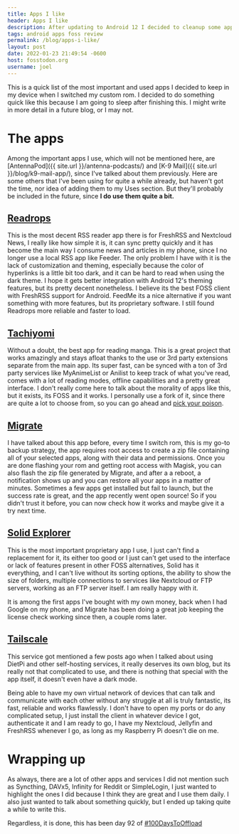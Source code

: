 ```yaml
---
title: Apps I like
header: Apps I like
description: After updating to Android 12 I decided to cleanup some apps, and realized there are a few that have become quite important for me, here are some of them
tags: android apps foss review
permalink: /blog/apps-i-like/
layout: post
date: 2022-01-23 21:49:54 -0600
host: fosstodon.org
username: joel
---
```


This is a quick list of the most important and used apps I decided to keep in my device when I switched my custom rom. I decided to do something quick like this because I am going to sleep after finishing this. I might write in more detail in a future blog, or I may not.

# The apps

Among the important apps I use, which will not be mentioned here, are [AntennaPod]({{ site.url }}/antenna-podcasts/) and [K-9 Mail]({{ site.url }}/blog/k9-mail-app/), since I've talked about them previously. Here are some others that I've been using for quite a while already, but haven't got the time, nor idea of adding them to my Uses section. But they'll probably be included in the future, since **I do use them quite a bit.**

## [Readrops](https://github.com/readrops/Readrops)

This is the most decent RSS reader app there is for FreshRSS and Nextcloud News, I really like how simple it is, it can sync pretty quickly and it has become the main way I consume news and articles in my phone, since I no longer use a local RSS app like Feeder. The only problem I have with it is the lack of customization and theming, especially because the color of hyperlinks is a little bit too dark, and it can be hard to read when using the dark theme. I hope it gets better integration with Android 12's theming features, but its pretty decent nonetheless. I believe its the best FOSS client with FreshRSS support for Android. FeedMe its a nice alternative if you want something with more features, but its proprietary software. I still found Readrops more reliable and faster to load.

## [Tachiyomi](https://tachiyomi.org/)

Without a doubt, the best app for reading manga. This is a great project that  works amazingly and stays afloat thanks to the use or 3rd party extensions separate from the main app. Its super fast, can be synced with a ton of 3rd party services like MyAnimeList or Anilist to keep track of what you've read, comes with a lot of reading modes, offline capabilities and a pretty great interface. I don't really come here to talk about the morality of apps like this, but it exists, its FOSS and it works. I personally use a fork of it, since there are quite a lot to choose from, so you can go ahead and [pick your poison](https://tachiyomi.org/forks/).

## [Migrate](https://github.com/BaltiApps/Migrate-OSS)

I have talked about this app before, every time I switch rom, this is my go-to backup strategy, the app requires root access to create a zip file containing all of your selected apps, along with their data and permissions. Once you are done flashing your rom and getting root access with Magisk, you can also flash the zip file generated by Migrate, and after a a reboot, a notification shows up and you can restore all your apps in a matter of minutes. Sometimes a few apps get installed but fail to launch, but the success rate is great, and the app recently went open source! So if you didn't trust it before, you can now check how it works and maybe give it a try next time.

## [Solid Explorer](https://neatbytes.com/solidexplorer/)

This is the most important proprietary app I use, I just can't find a replacement for it, its either too good or I just can't get used to the interface or lack of features present in other FOSS alternatives, Solid has it everything, and I can't live without its sorting options, the ability to show the size of folders, multiple connections to services like Nextcloud or FTP servers, working as an FTP server itself. I am really happy with it. 

It is among the first apps I've bought with my own money, back when I had Google on my phone, and Migrate has been doing a great job keeping the license check working since then, a couple roms later.

## [Tailscale](https://tailscale.com/)

This service got mentioned a few posts ago when I talked about using DietPi and other self-hosting services, it really deserves its own blog, but its really not that complicated to use, and there is nothing that special with the app itself, it doesn't even have a dark mode.

Being able to have my own virtual network of devices that can talk and communicate with each other without any struggle at all is truly fantastic, its fast, reliable and works flawlessly. I don't have to open my ports or do any complicated setup, I just install the client in whatever device I got, authenticate it and I am ready to go, I have my Nextcloud, Jellyfin and FreshRSS whenever I go, as long as my Raspberry Pi doesn't die on me.

# Wrapping up

As always, there are a lot of other apps and services I did not mention such as Syncthing, DAVx5, Infinity for Reddit or SimpleLogin, I just wanted to highlight the ones I did because I think they are great and I use them daily. I also just wanted to talk about something quickly, but I ended up taking quite a while to write this.

Regardless, it is done, this has been day 92 of [#100DaysToOffload](https://100daystooffload.com)


